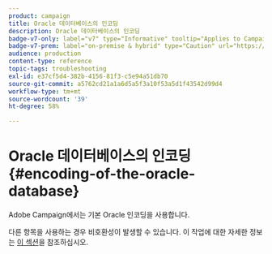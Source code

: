 ```yaml
---
product: campaign
title: Oracle 데이터베이스의 인코딩
description: Oracle 데이터베이스의 인코딩
badge-v7-only: label="v7" type="Informative" tooltip="Applies to Campaign Classic v7 only"
badge-v7-prem: label="on-premise & hybrid" type="Caution" url="https://experienceleague.adobe.com/docs/campaign-classic/using/installing-campaign-classic/architecture-and-hosting-models/hosting-models-lp/hosting-models.html?lang=en" tooltip="Applies to on-premise and hybrid deployments only"
audience: production
content-type: reference
topic-tags: troubleshooting
exl-id: e37cf5d4-382b-4156-81f3-c5e94a51db70
source-git-commit: a5762cd21a1a6d5a5f3a10f53a5d1f43542d99d4
workflow-type: tm+mt
source-wordcount: '39'
ht-degree: 58%

---
```


# Oracle 데이터베이스의 인코딩{#encoding-of-the-oracle-database}



Adobe Campaign에서는 기본 Oracle 인코딩을 사용합니다.

다른 항목을 사용하는 경우 비호환성이 발생할 수 있습니다. 이 작업에 대한 자세한 정보는 [이 섹션](../../installation/using/database.md#oracle)을 참조하십시오.
